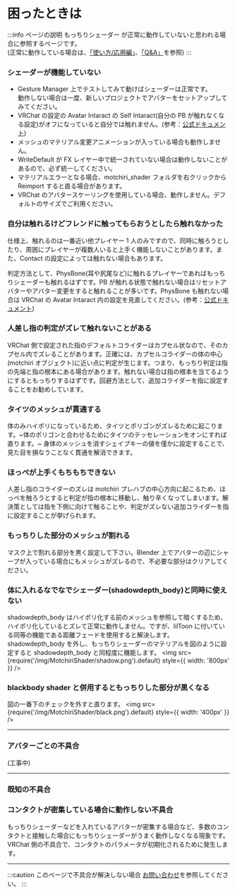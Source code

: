 # 困ったときは

:::info ページの説明
もっちりシェーダー が正常に動作していないと思われる場合に参照するページです。  
(正常に動作している場合は、[「使い方/応用編」](https://wataame89.github.io/documents-wataameya/motchiriShader/howtouse/addition)、[「Q&A」](https://wataame89.github.io/documents-wataameya/motchiriShader/qa)を参照)
:::

### シェーダーが機能していない

- Gesture Manager 上でテストしてみて動けばシェーダーは正常です。  
  動作しない場合は一度、新しいプロジェクトでアバターをセットアップしてみてください。
- VRChat の設定の Avatar Intaract の Self Intaract(自分の PB が触れなくなる設定)がオフになっていると自分では触れません。(参考：[公式ドキュメント](https://docs.vrchat.com/docs/permissions-and-settings))
- メッシュのマテリアル変更アニメーションが入っている場合も動作しません。
- WriteDefault が FX レイヤー中で統一されていない場合は動作しないことがあるので、必ず統一してください。
- マテリアルエラーとなる場合、motchiri_shader フォルダを右クリックから Reimport すると直る場合があります。
- VRChat のアバタースケーリングを使用している場合、動作しません。デフォルトのサイズでご利用ください。

### 自分は触れるけどフレンドに触ってもらおうとしたら触れなかった

仕様上、触れるのは一番近い他プレイヤー 1 人のみですので、同時に触ろうとしたり、周囲にプレイヤーが複数人いると上手く機能しないことがあります。また、Contact の設定によっては触れない場合もあります。

判定方法として、PhysBone(耳や尻尾など)に触れるプレイヤーであればもっちりシェーダーも触れるはずです。PB が触れる状態で触れない場合はリセットアバターやアバター変更をすると触れることが多いです。PhysBone も触れない場合は VRChat の Avatar Intaract 内の設定を見直してください。(参考：[公式ドキュメント](https://docs.vrchat.com/docs/permissions-and-settings))

### 人差し指の判定がズレて触れないことがある

VRChat 側で設定された指のデフォルトコライダーはカプセル状なので、そのカプセル内でズレることがあります。正確には、カプセルコライダーの体の中心(motchiri オブジェクト)に近い点に判定が生じます。つまり、もっちり判定は指の先端と指の根本にある場合があります。触れない場合は指の根本を当てるようにするともっちりするはずです。回避方法として、追加コライダーを指に設定することをお勧めしています。

### タイツのメッシュが貫通する

体のみハイポリになっているため、タイツとポリゴンがズレるために起こります。~体のポリゴンと合わせるためにタイツのテッセレーションをオンにすれば直ります。~ 身体のメッシュを消すシェイプキーの値を僅かに設定することで、見た目を損なうことなく貫通を解消できます。

<!-- <img
src={require('/img/MotchiriShader/taitu.png').default}
style={{ width: '800px' }}
/> -->

### ほっぺが上手くもちもちできない

人差し指のコライダーのズレは motchiri プレハブの中心方向に起こるため、ほっぺを触ろうとすると判定が指の根本に移動し、触り辛くなってしまいます。解決策としては指を下側に向けて触ることや、判定がズレない追加コライダーを指に設定することが挙げられます。

### もっちりした部分のメッシュが割れる

マスク上で割れる部分を黒く設定して下さい。Blender 上でアバターの辺にシャープが入っている場合にもメッシュがズレるので、不必要な部分はクリアしてください。

### 体に入れるなでなでシェーダー(shadowdepth_body)と同時に使えない

shadowdepth_body はハイポリ化する前のメッシュを参照して暗くするため、ハイポリ化しているとズレて正常に動作しません。ですが、lilToon に付いている同等の機能である距離フェードを使用すると解決します。shadowdepth_body を外し、もっちりシェーダーのマテリアルを図のように設定すると shadowdepth_body と同程度に機能します。
<img
src={require('/img/MotchiriShader/shadow.png').default}
style={{ width: '800px' }}
/>

### blackbody shader と併用するともっちりした部分が黒くなる

図の一番下のチェックを外すと直ります。
<img
src={require('/img/MotchiriShader/black.png').default}
style={{ width: '400px' }}
/>

---

### アバターごとの不具合

(工事中)

---

### 既知の不具合

### コンタクトが密集している場合に動作しない不具合

もっちりシェーダーなどを入れているアバターが密集する場合など、多数のコンタクトと接触した場合にもっちりシェーダーがうまく動作しなくなる現象です。  
VRChat 側の不具合で、コンタクトのパラメータが初期化されるために発生します。

---

:::caution このページで不具合が解決しない場合
[お問い合わせ](https://wataame89.github.io/documents-wataameya/motchiriShader/howtocontact)を参照してください。
:::
